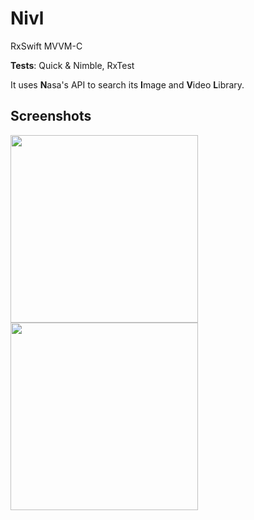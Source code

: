 # Nivl
RxSwift MVVM-C

**Tests**: Quick & Nimble, RxTest

It uses **N**asa's API to search its **I**mage and **V**ideo **L**ibrary.

## Screenshots
<img src="https://github.com/user-attachments/assets/05c325f1-6aea-4964-ba8f-42bca79f83a5" width="300">
<img src="https://github.com/user-attachments/assets/41c61bc9-e7a3-477d-9381-bd90146beb26" width="300">
